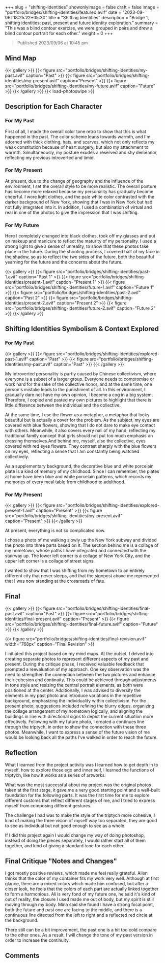 +++
slug = "shifting-identities"
showonlyimage = false
draft = false
image = "portfolio/bridges/shifting-identities/featured.avif"
date = "2023-09-06T18:25:22+05:30"
title = "Shifting Identities"
description = "Bridge 1, shifting identities: past, present and future identity exploration."
summary = "This was a blind contour exercise, we were grouped in pairs and drew a blind contour portrait for each other."
weight = 0
+++

> Published 2023/09/06 at 10:45 pm

## Mind Map

{{< gallery >}}
  {{< figure src="portfolio/bridges/shifting-identities/my-past.avif" caption="Past" >}}
  {{< figure src="portfolio/bridges/shifting-identities/my-present.avif" caption="Present" >}}
  {{< figure src="portfolio/bridges/shifting-identities/my-future.avif" caption="Future" >}}
{{< /gallery >}}
{{< load-photoswipe >}}

## Description for Each Character

### For My Past

First of all, I made the overall color tone retro to show that this is what happened in the past. The color scheme leans towards warmth, and I'm adorned with thick clothing, hats, and scarves, which not only reflects my weak constitution because of heart surgery, but also my attachment to warmth. Simultaneously, my posture exudes a reserved and shy demeanor, reflecting my previous introverted and timid.

### For My Present

At present, due to the change of geography and the influence of the environment, I set the overall style to be more realistic. The overall posture has become more relaxed because my personality has gradually become cheerful. I wore light clothes, and the pale white color contrasted with the darker background of New York, showing that I was in New York but had not fully integrated into it. In addition, I used a combination of virtual and real in one of the photos to give the impression that I was shifting.

### For My Future

Here I completely changed into black clothes, took off my glasses and put on makeup and manicure to reflect the maturity of my personality. I used a strong light to give a sense of unreality, to show that these photos take place in the future. During the shooting process, I covered half of my face in the shadow, so as to reflect the two sides of the future, both the beautiful yearning for the future and the concerns about the future.

{{< gallery >}}
  {{< figure src="portfolio/bridges/shifting-identities/past-1.avif" caption="Past 1" >}}
  {{< figure src="portfolio/bridges/shifting-identities/present-1.avif" caption="Present 1" >}}
  {{< figure src="portfolio/bridges/shifting-identities/future-1.avif" caption="Future 1" >}}
  {{< figure src="portfolio/bridges/shifting-identities/past-2.avif" caption="Past 2" >}}
  {{< figure src="portfolio/bridges/shifting-identities/present-2.avif" caption="Present 2" >}}
  {{< figure src="portfolio/bridges/shifting-identities/future-2.avif" caption="Future 2" >}}
{{< /gallery >}}

## Shifting Identities Symbolism & Context Explored

### For My Past

{{< gallery >}}
  {{< figure src="portfolio/bridges/shifting-identities/explored-past-1.avif" caption="Past" >}}
  {{< figure src="portfolio/bridges/shifting-identities/my-past.avif" caption="Past" >}}
{{< /gallery >}}

My introverted personality is partly caused by Chinese collectivism, where everyone is a subset of a larger group. Everyone needs to compromise or work hard for the sake of the collective honor, and at the same time, one person's mistake leads to the punishment of all. In this environment, I gradually dare not have my own opinion, I become a cog in a big system. Therefore, I copied and pasted my own pictures to highlight that there is little difference between the individual and the collective.

At the same time, I use the flower as a metaphor, a metaphor that looks beautiful but is actually a cover for the problem. As the subject, my eyes are covered with blue flowers, showing that I do not dare to make eye contact with others. Meanwhile, it also covers every nail of my hand, reflecting my traditional family concept that girls should not put too much emphasis on dressing themselves.And behind me, myself, also the collective, eyes covered with red eyes flowers. They contrast sharply with the blue flowers on my eyes, reflecting a sense that I am constantly being watched collectively.

As a supplementary background, the decorative blue and white porcelain plate is a kind of memory of my childhood. Since I can remember, the plates at home have been blue and white porcelain patterns, which records my memories of every meal table from childhood to adulthood.

### For My Present

{{< gallery >}}
  {{< figure src="portfolio/bridges/shifting-identities/explored-present-1.avif" caption="Present" >}}
  {{< figure src="portfolio/bridges/shifting-identities/my-present.avif" caption="Present" >}}
{{< /gallery >}}

At present, everything is not so complicated now.

I chose a photo of me walking slowly up the New York subway and divided the photo into three parts based on it. The section behind me is a collage of my hometown, whose paths I have integrated and connected with the stairway up. The lower left corner is a collage of New York City, and the upper left corner is a collage of street signs.

I wanted to show that I was shifting from my hometown to an entirely different city that never sleeps, and that the signpost above me represented that I was now standing at the crossroads of fate.

## Final

{{< gallery >}}
  {{< figure src="portfolio/bridges/shifting-identities/final-past.avif" caption="Past" >}}
  {{< figure src="portfolio/bridges/shifting-identities/final-present.avif" caption="Present" >}}
  {{< figure src="portfolio/bridges/shifting-identities/final-future.avif" caption="Future" >}}
{{< /gallery >}}

{{< figure src="portfolio/bridges/shifting-identities/final-revision.avif" width="768px" caption="Final Revision" >}}

I initiated this project based on my mind maps. At the outset, I delved into creating separate photos to represent different aspects of my past and present. During the critique phase, I received valuable feedback that prompted a reevaluation of my approach. One key observation was the need to strengthen the connection between the two pictures and enhance their cohesion and continuity. This could be achieved through adjustments in tone style and resizing the central portrait elements, as both were positioned at the center. Additionally, I was advised to diversify the elements in my past photo and introduce variations in the repetitive background, emphasizing the individuality within collectivism. For the present photo, suggestions included refining the blurry edges, organizing the collage arrangement of my hometown logically, and aligning the buildings in line with directional signs to depict the current situation more effectively. Following with my future photo, I created a continues line through the triptych, in order to show the connection with these three photos. Meanwhile, I want to express a sense of the future vision of me would be looking back all the paths I’ve walked in order to reach the future.

## Reflection

What I learned from the project activity was I learned how to get depth in to myself, how to explore those ego and inner self, I learned the functions of triptych, like how it works as a series of artworks.

What was the most successful about my project was the original photos taken at the first stage, it gave me a very good starting point and a well-built foundation for the following parts. It was the first time for me to explore different customs that reflect different stages of me, and I tried to express myself from composing different gestures.

The challenge I had was to make the style of the triptych more cohesive, I kind of making the three vision of myself way too separated, they are good to see as individual but not good enough to see as a whole.

If I did this project again I would change my way of doing photoshop, instead of doing the pieces separately, I would rather start all of them together, and kind of giving a standard tone for each other.

## Final Critique "Notes and Changes"

I got mostly positive reviews, which made me feel really grateful. Allen thinks that the color of my container fits my work very well. Although at first glance, there are a mixed colors which made him confused, but after a closer look, he feels that the colors of each part are actually linked together to form a harmonious. Ali is very fond of my future one, he said it's kind of out of reality, the closure I used made me out of body, but my spirit is still moving through my body. Mina said she found I have a strong focal point, both the future and past one are facing to the middle, and there is a continuous line directed from the left to right and a reflected red circle at the background.

There still can be a bit improvement, the past one is a bit too cold compare to the other ones. As a result, I will change the tone of my past version in order to increase the continuity.

## Comments

<div id="artalk"></div>
<script>
Artalk.init({
  el:        '#artalk',
  pageKey:   '',
  pageTitle: '',
  server:    'https://artalk.jamesflare.com',
  site:      'NancyFlare',
})
</script>